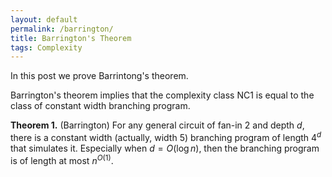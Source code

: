 ```yaml
---
layout: default
permalink: /barrington/
title: Barrington's Theorem
tags: Complexity
---
```


In this post we prove Barrintong's theorem.  

Barrington's theorem implies that the complexity class NC1 is equal to the class of constant width branching program.  

**Theorem 1.** (Barrington) For any general circuit of fan-in 2 and depth $d$, there is a constant width (actually, width 5) branching program of length $4^d$ that simulates it. Especially when $d=O(\log n)$, then the branching program is of length at most $n^{O(1)}$.